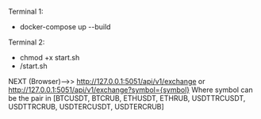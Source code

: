 Terminal 1:
- docker-compose up --build

Terminal 2: 
- chmod +x start.sh
- /start.sh

NEXT (Browser)-->> http://127.0.0.1:5051/api/v1/exchange or http://127.0.0.1:5051/api/v1/exchange?symbol={symbol}
Where symbol can be the pair in [BTCUSDT, BTCRUB, ETHUSDT, ETHRUB, USDTTRCUSDT, USDTTRCRUB, USDTERCUSDT, USDTERCRUB]
